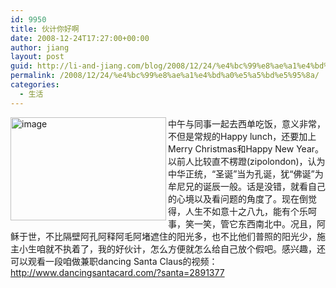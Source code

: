 ```yaml
---
id: 9950
title: 伙计你好啊
date: 2008-12-24T17:27:00+00:00
author: jiang
layout: post
guid: http://li-and-jiang.com/blog/2008/12/24/%e4%bc%99%e8%ae%a1%e4%bd%a0%e5%a5%bd%e5%95%8a/
permalink: /2008/12/24/%e4%bc%99%e8%ae%a1%e4%bd%a0%e5%a5%bd%e5%95%8a/
categories:
  - 生活
---
```

[<img style="border:0px none" alt="image" src="http://byfiles.storage.msn.com/y1p8BXDnjNxXGjZlSDospD6j_BZP2YY3fnSz5OsE7g4EE4bBs6MmE3fGnj--yvb0bh88jjMVhawQ3AproJJN7Sm_A?PARTNER=WRITER" align="left" border="0" width="249" height="165" />](http://v8ptyg.bay.livefilestore.com/y1p2bAYRB_I8Mtchv6Crtt1EG5D_9JV9EhyjNtWqTe6MTmpNmSKpUK-8d1YxBZ935GIxgTfUsXyP5cRqsm4TyjKGg?PARTNER=WRITER) 

中午与同事一起去西单吃饭，意义非常，不但是常规的Happy lunch，还要加上Merry Christmas和Happy New Year。以前人比较直不楞蹬(zipolondon)，认为中华正统，“圣诞”当为孔诞，犹“佛诞”为牟尼兄的诞辰一般。话是没错，就看自己的心境以及看问题的角度了。现在倒觉得，人生不如意十之八九，能有个乐呵事，笑一笑，管它东西南北中。况且，阿稣于世，不比隔壁阿孔阿释阿毛阿堵遮住的阳光多，也不比他们普照的阳光少，施主小生咱就不执着了，我的好伙计，怎么方便就怎么给自己放个假吧。感兴趣，还可以观看一段咱做兼职dancing Santa Claus的视频：<http://www.dancingsantacard.com/?santa=2891377>